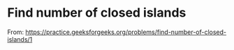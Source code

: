 # Find number of closed islands

From: https://practice.geeksforgeeks.org/problems/find-number-of-closed-islands/1
